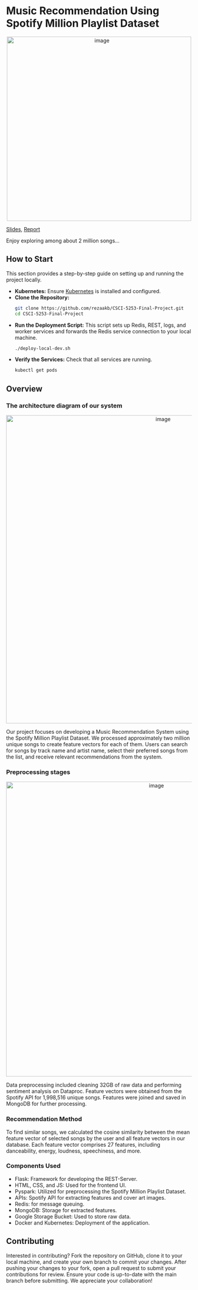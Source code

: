 # Music Recommendation Using Spotify Million Playlist Dataset

<p align="center">
<img width="500" alt="image" src="http://drive.google.com/uc?export=view&id=1Y0PMu0Atrc00DwJb8HaKa4nXZ6wOS_2J">
</p>

[Slides](https://docs.google.com/presentation/d/1ecWfFkn9KhqBlpo_bE-1zvL_RSZFfAWjZK_HFz3N0BU/edit?usp=sharing), [Report](https://docs.google.com/document/d/1o7_80qezwflZwY2l8-gyAfHA2kHTRYfPu1GkQgcSPeo/edit?usp=sharing)

Enjoy exploring among about 2 million songs...

## How to Start

This section provides a step-by-step guide on setting up and running the project locally.

- **Kubernetes:** Ensure [Kubernetes](https://kubernetes.io/) is installed and configured.
- **Clone the Repository:** 
  ```sh
  git clone https://github.com/rezaakb/CSCI-5253-Final-Project.git
  cd CSCI-5253-Final-Project
  ```
- **Run the Deployment Script:** This script sets up Redis, REST, logs, and worker services and forwards the Redis service connection to your local machine.
  ```sh
  ./deploy-local-dev.sh
  ```
- **Verify the Services:** Check that all services are running.
  ```sh
  kubectl get pods
  ```

## Overview
### The architecture diagram of our system

<p align="center">
<img width="836" alt="image" src="https://user-images.githubusercontent.com/23244168/232262185-f297f8d0-004b-44f3-b73d-440c95619634.png">
</p>


Our project focuses on developing a Music Recommendation System using the Spotify Million Playlist Dataset. We processed approximately two million unique songs to create feature vectors for each of them. Users can search for songs by track name and artist name, select their preferred songs from the list, and receive relevant recommendations from the system.

### Preprocessing stages

<p align="center">
<img width="800" alt="image" src="https://user-images.githubusercontent.com/23244168/232262227-11a4b50b-039d-48f7-a3e8-5e3deea7c710.png">
</p>

Data preprocessing included cleaning 32GB of raw data and performing sentiment analysis on Dataproc. Feature vectors were obtained from the Spotify API for 1,998,516 unique songs. Features were joined and saved in MongoDB for further processing.

### Recommendation Method

To find similar songs, we calculated the cosine similarity between the mean feature vector of selected songs by the user and all feature vectors in our database. Each feature vector comprises 27 features, including danceability, energy, loudness, speechiness, and more. 

### Components Used

- Flask: Framework for developing the REST-Server.
- HTML, CSS, and JS: Used for the frontend UI.
- Pyspark: Utilized for preprocessing the Spotify Million Playlist Dataset.
- APIs: Spotify API for extracting features and cover art images.
- Redis: for message queuing.
- MongoDB: Storage for extracted features.
- Google Storage Bucket: Used to store raw data.
- Docker and Kubernetes: Deployment of the application.

## Contributing

Interested in contributing? Fork the repository on GitHub, clone it to your local machine, and create your own branch to commit your changes. After pushing your changes to your fork, open a pull request to submit your contributions for review. Ensure your code is up-to-date with the main branch before submitting. We appreciate your collaboration!
